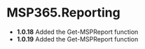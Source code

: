 # **MSP365.Reporting**

- **1.0.18** Added the Get-MSPReport function
- **1.0.19** Added the Get-MSPReport function

